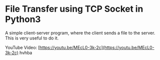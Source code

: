 # File Transfer using TCP Socket in Python3
A simple client-server program, where the client sends a file to the server. 
This is very useful to do it.

YouTube Video: [https://youtu.be/MEcL0-3k-2c](https://youtu.be/MEcL0-3k-2c)
hvhba
